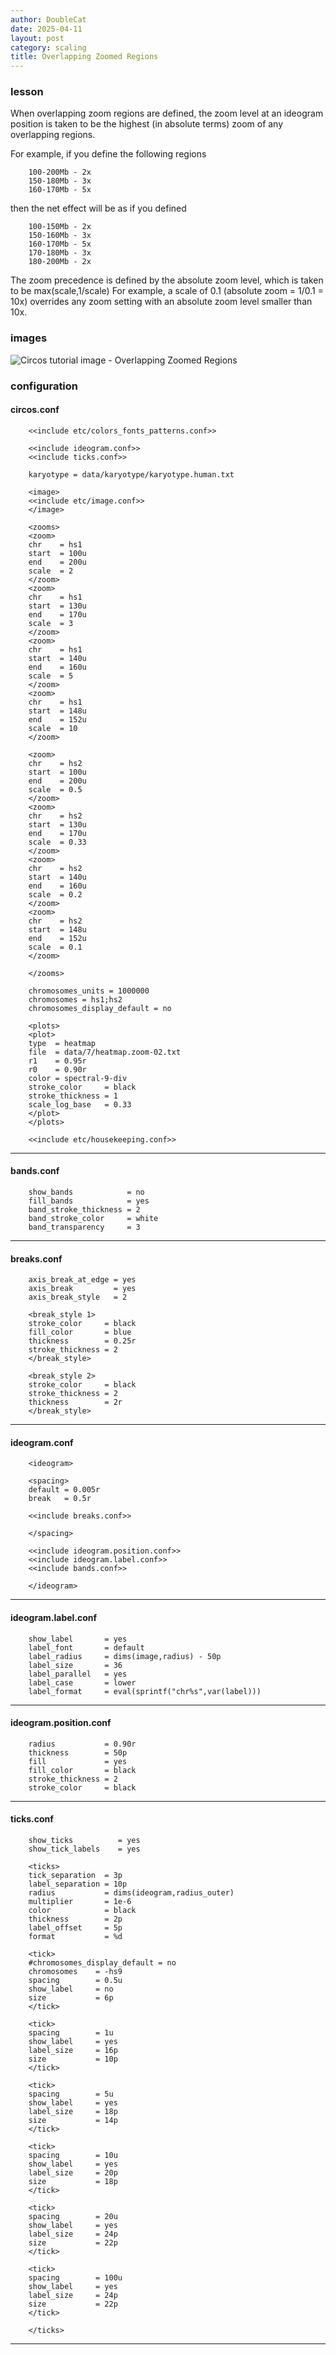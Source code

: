 ```yaml
---
author: DoubleCat
date: 2025-04-11
layout: post
category: scaling
title: Overlapping Zoomed Regions
---
```


### lesson
When overlapping zoom regions are defined, the zoom level at an ideogram
position is taken to be the highest (in absolute terms) zoom of any
overlapping regions.

For example, if you define the following regions

```    
    100-200Mb - 2x
    150-180Mb - 3x
    160-170Mb - 5x
```
then the net effect will be as if you defined

```    
    100-150Mb - 2x
    150-160Mb - 3x
    160-170Mb - 5x
    170-180Mb - 3x
    180-200Mb - 2x
```
The zoom precedence is defined by the absolute zoom level, which is taken to
be max(scale,1/scale) For example, a scale of 0.1 (absolute zoom = 1/0.1 =
10x) overrides any zoom setting with an absolute zoom level smaller than 10x.
### images
![Circos tutorial image - Overlapping Zoomed
Regions](/documentation/tutorials/scaling/overlaping_zooms/img/01.png)
### configuration
#### circos.conf
```    
    <<include etc/colors_fonts_patterns.conf>>
    
    <<include ideogram.conf>>
    <<include ticks.conf>>
    
    karyotype = data/karyotype/karyotype.human.txt
    
    <image>
    <<include etc/image.conf>>
    </image>
    
    <zooms>
    <zoom>
    chr    = hs1
    start  = 100u
    end    = 200u
    scale  = 2
    </zoom>
    <zoom>
    chr    = hs1
    start  = 130u
    end    = 170u
    scale  = 3
    </zoom>
    <zoom>
    chr    = hs1
    start  = 140u
    end    = 160u
    scale  = 5
    </zoom>
    <zoom>
    chr    = hs1
    start  = 148u
    end    = 152u
    scale  = 10
    </zoom>
    
    <zoom>
    chr    = hs2
    start  = 100u
    end    = 200u
    scale  = 0.5
    </zoom>
    <zoom>
    chr    = hs2
    start  = 130u
    end    = 170u
    scale  = 0.33
    </zoom>
    <zoom>
    chr    = hs2
    start  = 140u
    end    = 160u
    scale  = 0.2
    </zoom>
    <zoom>
    chr    = hs2
    start  = 148u
    end    = 152u
    scale  = 0.1
    </zoom>
    
    </zooms>
    
    chromosomes_units = 1000000
    chromosomes = hs1;hs2
    chromosomes_display_default = no
    
    <plots>
    <plot>
    type  = heatmap
    file  = data/7/heatmap.zoom-02.txt
    r1    = 0.95r
    r0    = 0.90r
    color = spectral-9-div
    stroke_color     = black
    stroke_thickness = 1
    scale_log_base   = 0.33
    </plot>
    </plots>
    
    <<include etc/housekeeping.conf>>
```
  

* * *

#### bands.conf
```    
    show_bands            = no
    fill_bands            = yes
    band_stroke_thickness = 2
    band_stroke_color     = white
    band_transparency     = 3
```
  

* * *

#### breaks.conf
```    
    axis_break_at_edge = yes
    axis_break         = yes
    axis_break_style   = 2
    
    <break_style 1>
    stroke_color     = black
    fill_color       = blue
    thickness        = 0.25r
    stroke_thickness = 2
    </break_style>
    
    <break_style 2>
    stroke_color     = black
    stroke_thickness = 2
    thickness        = 2r
    </break_style>
``````
  

* * *

#### ideogram.conf
```    
    <ideogram>
    
    <spacing>
    default = 0.005r
    break   = 0.5r
    
    <<include breaks.conf>>
    
    </spacing>
    
    <<include ideogram.position.conf>>
    <<include ideogram.label.conf>>
    <<include bands.conf>>
    
    </ideogram>
``````
  

* * *

#### ideogram.label.conf
```    
    show_label       = yes
    label_font       = default
    label_radius     = dims(image,radius) - 50p
    label_size       = 36
    label_parallel   = yes
    label_case       = lower
    label_format     = eval(sprintf("chr%s",var(label)))
``````
  

* * *

#### ideogram.position.conf
```    
    radius           = 0.90r
    thickness        = 50p
    fill             = yes
    fill_color       = black
    stroke_thickness = 2
    stroke_color     = black
```
  

* * *

#### ticks.conf
```    
    show_ticks          = yes
    show_tick_labels    = yes
    
    <ticks>
    tick_separation  = 3p
    label_separation = 10p
    radius           = dims(ideogram,radius_outer)
    multiplier       = 1e-6
    color            = black
    thickness        = 2p
    label_offset     = 5p
    format           = %d
    
    <tick>
    #chromosomes_display_default = no
    chromosomes    = -hs9
    spacing        = 0.5u
    show_label     = no
    size           = 6p
    </tick>
    
    <tick>
    spacing        = 1u
    show_label     = yes
    label_size     = 16p
    size           = 10p
    </tick>
    
    <tick>
    spacing        = 5u
    show_label     = yes
    label_size     = 18p
    size           = 14p
    </tick>
    
    <tick>
    spacing        = 10u
    show_label     = yes
    label_size     = 20p
    size           = 18p
    </tick>
    
    <tick>
    spacing        = 20u
    show_label     = yes
    label_size     = 24p
    size           = 22p
    </tick>
    
    <tick>
    spacing        = 100u
    show_label     = yes
    label_size     = 24p
    size           = 22p
    </tick>
    
    </ticks>
```
  

* * *

